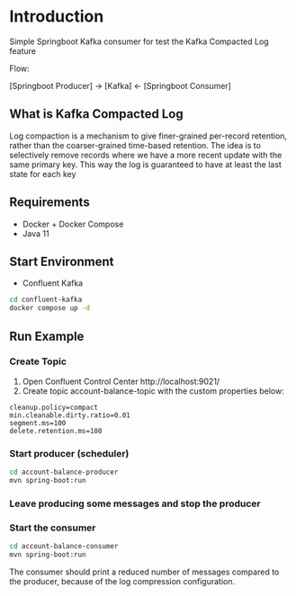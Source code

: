 # Introduction

Simple Springboot Kafka consumer for test the Kafka Compacted Log feature

Flow: 

[Springboot Producer] -> [Kafka] <- [Springboot Consumer]

## What is Kafka Compacted Log

Log compaction is a mechanism to give finer-grained per-record retention, rather than the coarser-grained time-based retention. The idea is to selectively remove records where we have a more recent update with the same primary key. This way the log is guaranteed to have at least the last state for each key


## Requirements
* Docker + Docker Compose
* Java 11

## Start Environment
* Confluent Kafka

```sh
cd confluent-kafka
docker compose up -d
```

## Run Example

### Create Topic

1. Open Confluent Control Center http://localhost:9021/
2. Create topic account-balance-topic with the custom properties below:

```properties
cleanup.policy=compact
min.cleanable.dirty.ratio=0.01
segment.ms=100
delete.retention.ms=100
```

### Start producer (scheduler)

```sh
cd account-balance-producer
mvn spring-boot:run

```

### Leave producing some messages and stop the producer

### Start the consumer

```sh
cd account-balance-consumer
mvn spring-boot:run

```

The consumer should print a reduced number of messages compared to the producer, because of the log compression configuration.